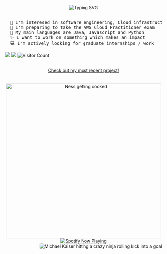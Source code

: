 <div align="center">
  <a>
    <img src="https://readme-typing-svg.demolab.com?font=Intel+One+Mono&duration=3000&pause=200&color=F7A54C&center=true&multiline=true&repeat=false&width=435&height=80&lines=I'm+Ethan;I+love+coding+and+Blue+lock;%E2%94%BB%E2%94%81%E2%94%BB+%EF%B8%B5%E3%83%BD(%60%D0%94%C2%B4)%EF%BE%89%EF%B8%B5+%E2%94%BB%E2%94%81%E2%94%BB" alt="Typing SVG">
  </a>
</div>
<br>

<pre>
  🌱 I'm interesed in software engineering, Cloud infrastructure and Full-stack development
  🤔 I'm preparing to take the AWS Cloud Practitioner exam
  💬 My main languages are Java, Javascript and Python
  ✨ I want to work on something which makes an impact
  💻 I'm actively looking for graduate internships / work
</pre>
[![](https://img.shields.io/badge/linkedin-0a66c2)](https://www.linkedin.com/in/ethan-weygang-8a90301b2/)
[![](https://custom-icon-badges.demolab.com/badge/Mail-E61B23.svg?logo=mail)](mailto:ethanweygang@email.com)
![Visitor Count](https://komarev.com/ghpvc/?username=EthanWeygang&color=blue)

<br>
<!--
<details>
  <summary></summary>
  <div align="center">
    <a>
      <img src="https://github.com/user-attachments/assets/0384f14e-f692-47a7-ac5e-edec4ea8b3e3" alt="the goat kurona" width="200" height="auto">  
    </a>
  </div>
</details>
-->
<div align="center">
  <a href="https://github.com/EthanWeygang">Check out my most recent project!</a>
</div>
<br><br>


<div align="center">
  <a style="display:inline-block;">
    <img src="https://github.com/user-attachments/assets/92a0f850-268f-4efe-b8f6-b43012bf1786" alt="Ness getting cooked" width="498" height="auto" />
  </a>
  
  <a href="https://spotify-github-profile.kittinanx.com/api/view?uid=ethanweygang&redirect=true" style="display:inline-block;">
    <img src="https://spotify-github-profile.kittinanx.com/api/view?uid=ethanweygang&cover_image=true&theme=novatorem&show_offline=true&background_color=ffffff&interchange=true&bar_color=f7a54c&bar_color_cover=false" alt="Spotify Now Playing" />
  </a>
</div>





<div align="right">
  <a>
    <img src="https://github.com/user-attachments/assets/34a267a9-26e5-480e-ae5c-b0c464ac5e09" alt="Michael Kaiser hitting a crazy ninja rolling kick into a goal">
  </a>
</div>


